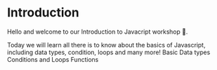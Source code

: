 # Introduction
Hello and welcome to our Introduction to Javacript workshop 👋.

Today we will learn all there is to know about the basics of Javascript, including data types, condition, loops and many more!
Basic Data types
Conditions and Loops
Functions
